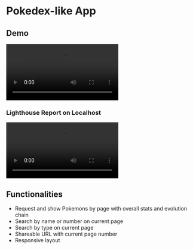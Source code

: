 # Pokedex-like App

## Demo

![Pokedex Demo Recording](README-assets/Pokedex.mov)

### Lighthouse Report on Localhost

![Lighthouse Report on Localhost](README-assets/lighthouse-report.mov)


## Functionalities

- Request and show Pokemons by page with overall stats and evolution chain
- Search by name or number on current page
- Search by type on current page
- Shareable URL with current page number
- Responsive layout

